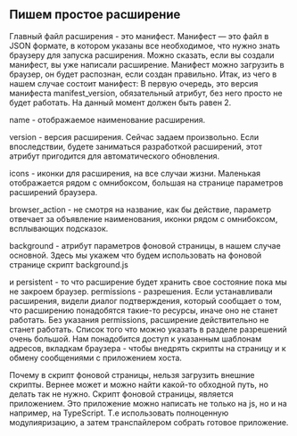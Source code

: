 ## Пишем простое расширение
Главный файл расширения - это манифест.
Манифест — это файл в JSON формате, в котором указаны все необходимое, что нужно знать браузеру для запуска расширения. Можно сказать, если вы создали манифест, вы уже написали расширение. Манифест можно загрузить в браузер, он будет распознан, если создан правильно.
Итак, из чего в нашем случае состоит манифест:
В первую очередь, это версия манифеста manifest_version, обязательный атрибут, без него просто не будет работать. На данный момент должен быть равен 2.

name - отображаемое наименование расширения.

version - версия расширения. Сейчас задаем произвольно. Если впоследствии, будете заниматься разработкой расширений, этот атрибут пригодится для автоматического обновления.

icons - иконки для расширения, на все случаи жизни. Маленькая отображается рядом с омнибоксом, большая на странице параметров расширений браузера.

browser_action - не смотря на название, как бы действие, параметр отвечает за объявление наименования, иконки рядом с омнибоксом, всплывающих подсказок.

background - атрибут параметров фоновой страницы, в нашем случае основной. Здесь мы укажем что будем использовать на фоновой странице скрипт background.js

и persistent - то что расширение будет хранить свое состояние пока мы не закроем браузер.
permissions - разрешения. Если устанавливали расширения, видели диалог подтверждения, который сообщает о том, что расширению понадобятся такие-то ресурсы, иначе оно не станет работать. Без указания permissions, расширение действительно не станет работать. Список того что можно указать в разделе разрешений очень большой. Нам понадобится доступ к указанным шаблонам адресов, вкладкам браузера - чтобы внедрять скрипты на страницу и к обмену сообщениями с приложением хоста.

Почему в скрипт фоновой страницы, нельзя загрузить внешние скрипты. Вернее может и можно найти какой-то обходной путь, но делать так не нужно. Скрипт фоновой страницы, является приложением. Это приложение можно написать не только на js, но и на например, на TypeScript. Т.е использовать полноценную модулияризацию, а затем транспайлером собрать готовое приложение.